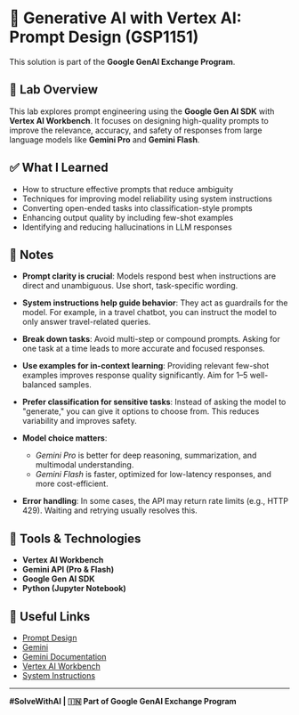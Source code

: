 # 🧠 Generative AI with Vertex AI: Prompt Design (GSP1151)

This solution is part of the **Google GenAI Exchange Program**.

## 📌 Lab Overview

This lab explores prompt engineering using the **Google Gen AI SDK** with **Vertex AI Workbench**. It focuses on designing high-quality prompts to improve the relevance, accuracy, and safety of responses from large language models like **Gemini Pro** and **Gemini Flash**.

## ✅ What I Learned

- How to structure effective prompts that reduce ambiguity  
- Techniques for improving model reliability using system instructions  
- Converting open-ended tasks into classification-style prompts  
- Enhancing output quality by including few-shot examples  
- Identifying and reducing hallucinations in LLM responses

## 📝 Notes

- **Prompt clarity is crucial**: Models respond best when instructions are direct and unambiguous. Use short, task-specific wording.
  
- **System instructions help guide behavior**: They act as guardrails for the model. For example, in a travel chatbot, you can instruct the model to only answer travel-related queries.
  
- **Break down tasks**: Avoid multi-step or compound prompts. Asking for one task at a time leads to more accurate and focused responses.
  
- **Use examples for in-context learning**: Providing relevant few-shot examples improves response quality significantly. Aim for 1–5 well-balanced samples.
  
- **Prefer classification for sensitive tasks**: Instead of asking the model to "generate," you can give it options to choose from. This reduces variability and improves safety.
  
- **Model choice matters**:  
  - *Gemini Pro* is better for deep reasoning, summarization, and multimodal understanding.  
  - *Gemini Flash* is faster, optimized for low-latency responses, and more cost-efficient.

- **Error handling**: In some cases, the API may return rate limits (e.g., HTTP 429). Waiting and retrying usually resolves this.

## 🧪 Tools & Technologies

- **Vertex AI Workbench**
- **Gemini API (Pro & Flash)**
- **Google Gen AI SDK**
- **Python (Jupyter Notebook)**

## 🔗 Useful Links

- [Prompt Design](https://cloud.google.com/vertex-ai/generative-ai/docs/learn/prompts/introduction-prompt-design)
- [Gemini](https://deepmind.google/models/gemini/)
- [Gemini Documentation](https://cloud.google.com/vertex-ai/generative-ai/docs/models#gemini-models)
- [Vertex AI Workbench](https://cloud.google.com/vertex-ai/docs/workbench/introduction)
- [System Instructions](https://cloud.google.com/vertex-ai/generative-ai/docs/learn/prompts/system-instruction-introduction)

---

**#SolveWithAI | 🇮🇳 Part of Google GenAI Exchange Program**
